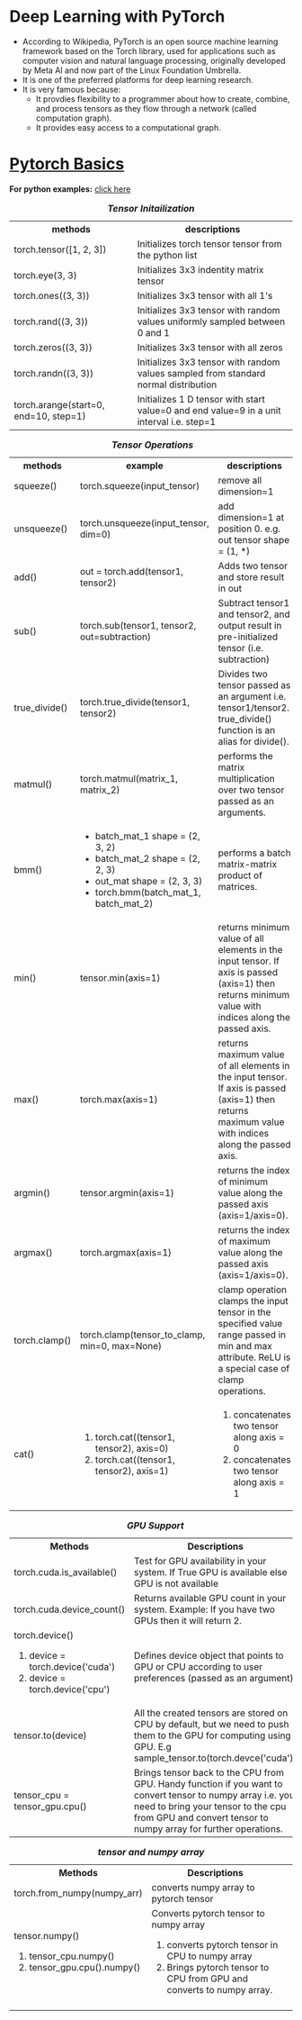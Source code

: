 # Deep Learning with PyTorch
- According to Wikipedia, PyTorch is an open source machine learning framework based on the Torch library, used for applications such as computer vision and natural language processing, originally developed by Meta AI and now part of the Linux Foundation Umbrella. 
- It is one of the preferred platforms for deep learning research. 
- It is very famous because:
    - It provdies flexibility to a programmer about how to create, combine, and process tensors as they flow through a network (called computation graph).
    - It provides easy access to a computational graph.

# [Pytorch Basics](https://github.com/thapaliya123/deep-learning-with-pytorch/tree/master/pytorch-basics)
**For python examples:** [click here](https://github.com/thapaliya123/deep-learning-with-pytorch/tree/master/pytorch-basics)
<table>
    <caption><b><i>Tensor Initailization</i></b></caption>
    <tr>
        <th>methods</th>
        <th>descriptions</th>
    </tr>
    <tr>
        <td>torch.tensor([1, 2, 3])</td>
        <td>Initializes torch tensor tensor from the python list</td>
    </tr>
    <tr>
        <td>torch.eye(3, 3)</td>
        <td>Initializes 3x3 indentity matrix tensor</td>
    </tr>
    <tr>
        <td>torch.ones((3, 3))</td>
        <td>Initializes 3x3 tensor with all 1's</td>
    </tr>
    <tr>
        <td>torch.rand((3, 3))</td>
        <td>Initializes 3x3 tensor with random values uniformly sampled between 0 and 1</td>
    </tr>
    <tr>
        <td>torch.zeros((3, 3))</td>
        <td>Initializes 3x3 tensor with all zeros</td>
    </tr>
    <tr>
        <td>torch.randn((3, 3))</td>
        <td>Initializes 3x3 tensor with random values sampled from standard normal distribution</td>
    </tr>
    <tr>
        <td>torch.arange(start=0, end=10, step=1)</td>
        <td>Initializes 1 D tensor with start value=0 and end value=9 in a unit interval i.e. step=1</td>
    </tr>
</table>

<table>
    <caption><b><i>Tensor Operations</i></b></caption>
    <tr>
        <th>methods</th>
        <th>example</th>
        <th>descriptions</th>
    </tr>
    <tr>
        <td>squeeze()</td>
        <td>torch.squeeze(input_tensor)</td>
        <td>remove all dimension=1</td>
    </tr>
    <tr>
        <td>unsqueeze()</td>
        <td>torch.unsqueeze(input_tensor, dim=0)</td>
        <td>add dimension=1 at position 0. e.g. out tensor shape = (1, *)</td>
    </tr>
    <tr>
        <td>add()</td>
        <td>out = torch.add(tensor1, tensor2)</td>
        <td>Adds two tensor and store result in out</td>
    </tr>
    <tr>
        <td>sub()</td>
        <td>torch.sub(tensor1, tensor2, out=subtraction)</td>
        <td>Subtract tensor1 and tensor2, and output result in pre-initialized tensor (i.e. subtraction)</td>
    </tr>
    <tr>
        <td>true_divide()</td>
        <td>torch.true_divide(tensor1, tensor2)</td>
        <td>Divides two tensor passed as an argument i.e. tensor1/tensor2. true_divide() function is an alias for divide(). </td>
    </tr>
    <tr>
        <td>matmul()</td>
        <td>torch.matmul(matrix_1, matrix_2)</td>
        <td>performs the matrix multiplication over two tensor passed as an arguments.</td>
    </tr>
    <tr>
        <td>bmm()</td>
        <td>
            <ul>
                <li>batch_mat_1 shape = (2, 3, 2)</li>
                <li>batch_mat_2 shape = (2, 2, 3)</li>
                <li>out_mat shape = (2, 3, 3)</li>
                <li>torch.bmm(batch_mat_1, batch_mat_2)</li>
            </ul>
        </td>
        <td>performs a batch matrix-matrix product of matrices.</td>
    </tr>
    <tr>
        <td>min()</td>
        <td>tensor.min(axis=1)</td>
        <td>returns minimum value of all elements in the input tensor. If axis is passed (axis=1) then returns minimum value with indices along the passed axis.</td>
    </tr>
    <tr>
        <td>max()</td>
        <td>torch.max(axis=1)</td>
        <td>returns maximum value of all elements in the input tensor. If axis is passed (axis=1) then returns maximum value with indices along the passed axis.</td>
    </tr>
    <tr>
        <td>argmin()</td>
        <td>tensor.argmin(axis=1)</td>
        <td>returns the index of minimum value along the passed axis (axis=1/axis=0).</td>
    </tr>
    <tr>
        <td>argmax()</td>
        <td>torch.argmax(axis=1)</td>
        <td>returns the index of maximum value along the passed axis (axis=1/axis=0).</td>
    </tr>
    <tr>
        <td>torch.clamp()</td>
        <td>torch.clamp(tensor_to_clamp, min=0, max=None)</td>
        <td>clamp operation clamps the input tensor in the specified value range passed in min and max attribute. ReLU is a special case of clamp operations.</td>
    </tr>
    <tr>
        <td>cat()</td>
        <td>
            <ol>
                <li>torch.cat((tensor1, tensor2), axis=0)</li>
                <li>torch.cat((tensor1, tensor2), axis=1)</li>
            </ol>
        </td>
        <td>
            <ol>
                <li>concatenates two tensor along axis = 0</li>
                <li>concatenates two tensor along axis = 1</li>
            </ol>
        </td>
    </tr>
</table>

<table>
    <caption><b><i>GPU Support</i></b></caption>
    <tr>
        <th>Methods</th>
        <th>Descriptions</th>
    </tr>
    <tr>
        <td>torch.cuda.is_available()</td>
        <td>Test for GPU availability in your system. If True GPU is available else GPU is not available</td>
    </tr>
    <tr>
        <td>torch.cuda.device_count()</td>
        <td>Returns available GPU count in your system. Example: If you have two GPUs then it will return 2.</td>
    </tr>
    <tr>
        <td>
        torch.device()  
        <ol>
            <li>device = torch.device('cuda')</li>
            <li>device = torch.device('cpu')</li>
        </ol>
        </td>
        <td>Defines device object that points to GPU or CPU according to user preferences (passed as an argument).</td>
    </tr>
    <tr>
        <td>tensor.to(device)</td>
        <td>All the created tensors are stored on CPU by default, but we need to push them to the GPU for computing using GPU. E.g sample_tensor.to(torch.devce('cuda'))</td>
    </tr>
    <tr>
        <td>
            tensor_cpu = tensor_gpu.cpu()
        </td>
        <td>
            Brings tensor back to the CPU from GPU. Handy function if you want to convert tensor to numpy array i.e. you need to bring your tensor to the cpu from GPU and convert tensor to numpy array for further operations.
        </td>
    </tr>
</table>

<table>
    <caption><b><i>tensor and numpy array</i></b></caption>
    <tr>
        <th>Methods</th>
        <th>Descriptions</th>
    </tr>
    <tr>
        <td>torch.from_numpy(numpy_arr)</td>
        <td>converts numpy array to pytorch tensor</td>
    </tr>
    <tr>
        <td>
            tensor.numpy()
            <ol>
                <li>tensor_cpu.numpy()</li>
                <li>tensor_gpu.cpu().numpy()</li>
            </ol>
        </td>
        <td>
            Converts pytorch tensor to numpy array
            <ol>
                <li>converts pytorch tensor in CPU to numpy array</li>
                <li>Brings pytorch tensor to CPU from GPU and converts to numpy array.</li>
            </ol>
        </td>
    </tr>
    <tr>
        <td></td>
        <td></td>
        <td></td>
    </tr>
</table>